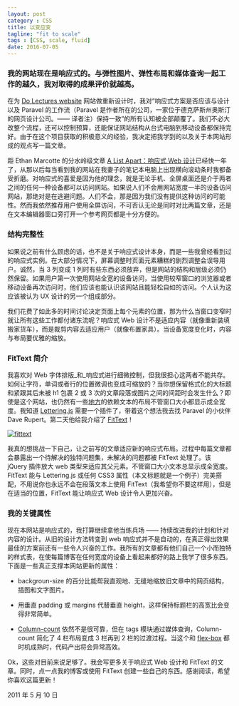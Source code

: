 ```yaml
---
layout: post 
category : CSS 
title: 以变应变 
tagline: "fit to scale" 
tags : [CSS, scale, fluid] 
date: 2016-07-05 
---
```



### 我的网站现在是响应式的。与弹性图片、弹性布局和媒体查询一起工作的越久，我对取得的成果评价就越高。

在为 [Do Lectures website](http://www.dolectures.co.uk/) 网站做重新设计时，我对“响应式方案是否应该与设计以及 Paravel 的工作流（Paravel 是作者所在的公司，一家位于德克萨斯州奥斯汀的网页设计公司。—— 译者注）保持一致”的所有认知被全部颠覆了。我们不必大改整个流程，还可以控制预算，还能保证网站结构从台式电脑到移动设备都保持完好。由于在这个项目获取的积极意义的经验，我决定把我学到的以及关于本网站形成的观点写一篇文章。

距 Ethan Marcotte 的分水岭级文章 [A List Apart：响应式 Web 设计](http://www.alistapart.com/articles/responsive-web-design/)已经快一年了，从那以后每当看到我的网站在我妻子的笔记本电脑上出现横向滚动条时我都备受折磨。对响应式的喜爱是因为他的理念，就是无论手机、全屏桌面还是介于两者之间的任何一种设备都可以访问网站。如果说人们不会用网站宽度一半的设备访问网站，那绝对是在逃避问题。人们不会，那是因为我们没有提供这种访问的可能性。然而我依然推荐用户使用全屏访问，不可否认无论是同时对比两篇文章，还是在文本编辑器窗口旁打开一个参考网页都是十分方便的。

### 结构完整性

如果说之前有什么顾虑的话，也不是关于响应式设计本身，而是一些我曾经看到过的响应式实例。在大部分情况下，屏幕调整时页面元素糟糕的剧烈调整会误导用户。诚然，当 3 列变成 1 列时有些东西必须放弃，但是网站的结构和层级必须仍然保留。如果用户第一次使用网站全宽的设备访问，当使用较窄窗口的浏览器或者移动设备再次访问时，他们应该也能认识该网站且能轻松自如的访问。个人认为这应该被认为 UX 设计的另一个组成部分。

我们花费了如此多的时间讨论决定页面上每个元素的位置，那为什么当窗口变窄时就让所有这些工作都付诸东流呢？响应式 Web 设计不是适应内容（就像重新装填搬家货车），而是裁剪内容去适应用户（就像布置家具）。当设备宽度变化时，内容与布局要优雅的缩放。

### FitText 简介

我喜欢对 Web 字体排版_和_响应式进行细微控制，但我很担心这两者不能共存。如何让字符，单词或者行的位置微调也变成可缩放的？当你想保留格式化的大标题和紧跟其后未被 h1 包裹 2 或 3 次的文章段落或图片之间的间距时会发生什么？即使是这个网站，也仍然有一些[地方](http://trentwalton.com/2011/03/29/making-it-personal/)的依赖文本的布局不管窗口大小都显示成全宽度。我知道 [Lettering.js](http://letteringjs.com) 需要一个插件了，带着这个想法我去找 Paravel 的小伙伴 Dave Rupert。第二天他给我介绍了 [FitText](http://fittextjs.com)！

[![fittext](http://p5.qhimg.com/t0136d2932cfb1bfc61.png)](http://fittextjs.com)

我真的想挑战一下自己，让之前写的文章适应新的响应式布局。过程中每篇文章都会暴露出一个待解决的独特问题集，未解决的问题都被 FitText 处理了。该 jQuery 插件放大 web 类型来适应其父元素。不管窗口大小文本总显示成全宽度。FitText 能与 Lettering.js 或任何 CSS3 属性（本文标题就是一个例子）完美搭配，不用说你也永远不会在段落文本上使用 FitText（我希望你不要这样用），但是在适当的位置，FitText 能让响应式 Web 设计令人更加兴奋。

### 我的关键属性

现在本网站是响应式的，我打算继续拿他当练兵场 —— 持续改进我的计划和针对内容的设计。从旧的设计方法转变到 web 响应式并不是自动的，在真正得出效果最佳的方案前还有一些令人兴奋的工作。我所有的文章都有他们自己一个小而独特的样式表，在使每篇博客在任何宽度的设备上看起来都好的路上我学了很多东西。下面是一些真正支撑本网站更新的属性：

*   backgroun-size 的百分比能帮我直观地、无缝地缩放旧文章中的网页结构，插图和文字图片。

*   用垂直 padding 或 margins 代替垂直 height，这样保持标题栏的高宽比会变得非常简单。

*   [Column-count](http://trentwalton.com/2010/07/19/css3-multi-column-layout-column-count/) 依然不是很可靠，但在 tags 模块通过媒体查询，Column-count 简化了 4 栏布局变成 3 栏再到 2 栏的过渡过程。当这个和 [flex-box](http://www.html5rocks.com/tutorials/flexbox/quick/) 都时机成熟时，代码产出将会异常高效。

Ok，这些对目前来说足够了。我会写更多关于响应式 Web 设计和 FitText 的文章。同时，点一点我的博客或使用 FitText 创建一些自己的东西。感谢阅读，希望你喜欢这篇更新！ 

2011 年 5 月 10 日


